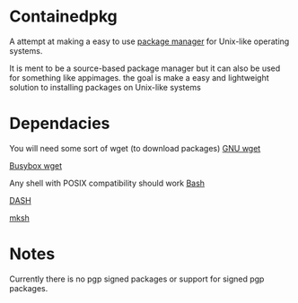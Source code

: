 # Containedpkg
A attempt at making a easy to use [package manager](https://en.wikipedia.org/wiki/Package_manager) for Unix-like operating systems.

It is ment to be a source-based package manager but it can also be used for something like appimages. the goal is make a easy and lightweight solution to installing packages on Unix-like systems

# Dependacies
You will need some sort of wget (to download packages)
[GNU wget](http://ftp.gnu.org/gnu/wget/)

[Busybox wget](https://busybox.net/downloads/)

Any shell with POSIX compatibility should work
[Bash](http://ftp.gnu.org/gnu/bash/)

[DASH](http://gondor.apana.org.au/~herbert/dash/)

[mksh](http://www.mirbsd.org/mksh.htm)

# Notes
Currently there is no pgp signed packages or support for signed pgp packages.
